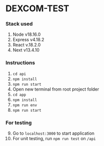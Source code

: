 # DEXCOM-TEST
### Stack used
1. Node v18.16.0
2. Express v4.18.2
3. React v.18.2.0
4. Next v13.4.10

### Instructions
1. `cd api`
2. `npm install`
3. `npm run start`
4. Open new terminal from root project folder
5. `cd app`
6. `npm install`
7. `npm run env`
8. `npm run start`

### For testing
9. Go to `localhost:3000` to start application
10. For unit testing, run `npm run test` on `/api`
